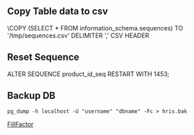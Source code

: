 ## Copy Table data to csv
\COPY (SELECT * FROM information_schema.sequences) TO '/tmp/sequences.csv' DELIMITER ',' CSV HEADER
>
## Reset Sequence
ALTER SEQUENCE product_id_seq RESTART WITH 1453;
>

## Backup DB
`pg_dump -h localhost -U "username" "dbname" -Fc > hris.bak`
>
[FillFactor](https://www.cybertec-postgresql.com/en/what-is-fillfactor-and-how-does-it-affect-postgresql-performance/)

